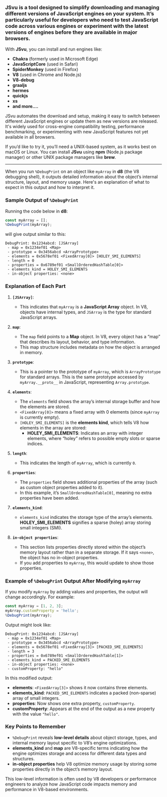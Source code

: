 ### **JSvu** is a tool designed to simplify downloading and managing different versions of JavaScript engines on your system. It’s particularly useful for developers who need to test JavaScript code across various engines or experiment with the latest versions of engines before they are available in major browsers.

With **JSvu**, you can install and run engines like:
- **Chakra** (formerly used in Microsoft Edge)
- **JavaScriptCore** (used in Safari)
- **SpiderMonkey** (used in Firefox)
- **V8** (used in Chrome and Node.js)
- **V8-debug**
- **graaljs**
- **hermes**
- **quickjs**
- **xs**
- **and more....**

JSvu automates the download and setup, making it easy to switch between different JavaScript engines or update them as new versions are released. It's widely used for cross-engine compatibility testing, performance benchmarking, or experimenting with new JavaScript features not yet available in all browsers. 

If you’d like to try it, you’ll need a UNIX-based system, as it works best on macOS or Linux. You can install **JSvu** using **npm** (Node.js package manager) or other UNIX package managers like **brew**.

---

When you run `%DebugPrint` on an object like `myArray` in **d8** (the V8 debugging shell), it outputs detailed information about the object’s internal structure, layout, and memory usage. Here's an explanation of what to expect in this output and how to interpret it.

### Sample Output of `%DebugPrint`
Running the code below in **d8**:
```javascript
const myArray = [];
%DebugPrint(myArray);
```

will give output similar to this:
```plaintext
DebugPrint: 0x1234abcd: [JSArray]
 - map = 0x1234ef01 <Map>
 - prototype = 0x3456abcd <ArrayPrototype>
 - elements = 0x5678ef01 <FixedArray[0]> [HOLEY_SMI_ELEMENTS]
 - length = 0
 - properties = 0x6789ef01 <SmallOrderedHashTable[0]>
 - elements_kind = HOLEY_SMI_ELEMENTS
 - in-object properties: <none>
```

### Explanation of Each Part

1. **`[JSArray]`**:
   - This indicates that `myArray` is a **JavaScript Array** object. In V8, objects have internal types, and `JSArray` is the type for standard JavaScript arrays.

2. **`map`**:
   - The `map` field points to a **Map** object. In V8, every object has a “map” that describes its layout, behavior, and type information.
   - This map structure includes metadata on how the object is arranged in memory.

3. **`prototype`**:
   - This is a pointer to the prototype of `myArray`, which is `ArrayPrototype` for standard arrays. This is the same prototype accessed by `myArray.__proto__` in JavaScript, representing `Array.prototype`.

4. **`elements`**:
   - The `elements` field shows the array’s internal storage buffer and how the elements are stored.
   - `<FixedArray[0]>` means a fixed array with 0 elements (since `myArray` is currently empty).
   - `[HOLEY_SMI_ELEMENTS]` is the **elements kind**, which tells V8 how elements in the array are stored:
     - **HOLEY_SMI_ELEMENTS**: Indicates an array with integer elements, where “holey” refers to possible empty slots or sparse indices.

5. **`length`**:
   - This indicates the length of `myArray`, which is currently `0`.

6. **`properties`**:
   - The `properties` field shows additional properties of the array (such as custom object properties added to it).
   - In this example, it’s `SmallOrderedHashTable[0]`, meaning no extra properties have been added.

7. **`elements_kind`**:
   - `elements_kind` indicates the storage type of the array’s elements. **HOLEY_SMI_ELEMENTS** signifies a sparse (holey) array storing small integers (SMI).

8. **`in-object properties`**:
   - This section lists properties directly stored within the object’s memory layout rather than in a separate storage. If it says `<none>`, the object has no in-object properties.
   - If you add properties to `myArray`, this would update to show those properties.

### Example of `%DebugPrint` Output After Modifying `myArray`

If you modify `myArray` by adding values and properties, the output will change accordingly. For example:

```javascript
const myArray = [1, 2, 3];
myArray.customProperty = 'hello';
%DebugPrint(myArray);
```

Output might look like:
```plaintext
DebugPrint: 0x1234abcd: [JSArray]
 - map = 0x1234ef01 <Map>
 - prototype = 0x3456abcd <ArrayPrototype>
 - elements = 0x5678ef01 <FixedArray[3]> [PACKED_SMI_ELEMENTS]
 - length = 3
 - properties = 0x6789ef01 <SmallOrderedHashTable[1]>
 - elements_kind = PACKED_SMI_ELEMENTS
 - in-object properties: <none>
 - customProperty: "hello"
```

In this modified output:
- **elements**: `<FixedArray[3]>` shows it now contains three elements.
- **elements_kind**: `PACKED_SMI_ELEMENTS` indicates a packed (non-sparse) array of small integers.
- **properties**: Now shows one extra property, `customProperty`.
- **customProperty**: Appears at the end of the output as a new property with the value `"hello"`.

### Key Points to Remember
- `%DebugPrint` reveals **low-level details** about object storage, types, and internal memory layout specific to V8’s engine optimizations.
- **elements_kind** and **map** are V8-specific terms indicating how the engine optimizes storage and access for different data types and structures.
- **in-object properties** help V8 optimize memory usage by storing some properties directly in the object’s memory layout.

This low-level information is often used by V8 developers or performance engineers to analyze how JavaScript code impacts memory and performance in V8-based environments.